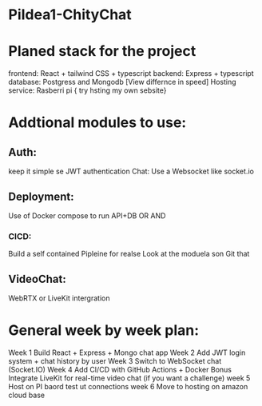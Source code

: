 # PiIdea1-ChityChat

# Planed stack for the project 
frontend: React + tailwind CSS + typescript
backend: Express + typescript 
database: Postgress and Mongodb [View differnce in speed]
Hosting service: Rasberri pi { try hsting my own sebsite}



# Addtional modules to use:
## Auth:
keep it simple se JWT authentication
Chat:
Use a Websocket like socket.io

## Deployment:
Use of Docker compose to run API+DB
OR AND
### CICD:
Build a self contained Pipleine for realse Look at the moduela son Git that 

## VideoChat:
WebRTX or LiveKit intergration 

# General week by week plan:
Week 1	Build React + Express + Mongo chat app
Week 2	Add JWT login system + chat history by user
Week 3	Switch to WebSocket chat (Socket.IO)
Week 4	Add CI/CD with GitHub Actions + Docker
    Bonus	Integrate LiveKit for real-time video chat (if you want a challenge)
week 5 Host on PI baord test ut connections
week 6 Move to hosting on amazon cloud base